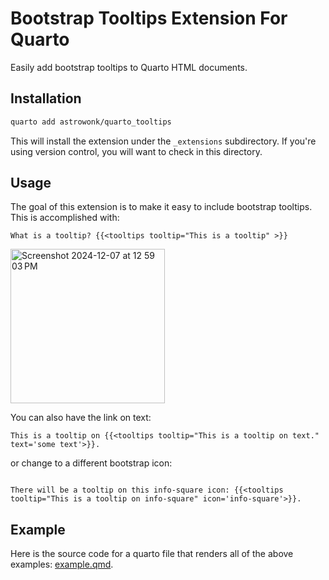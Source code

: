 # Bootstrap Tooltips Extension For Quarto

Easily add bootstrap tooltips to Quarto HTML documents.

## Installation

```bash
quarto add astrowonk/quarto_tooltips
```

This will install the extension under the `_extensions` subdirectory.
If you're using version control, you will want to check in this directory.

## Usage

The goal of this extension is to make it easy to include bootstrap tooltips. This is accomplished with:

```{shortcodes=false}
What is a tooltip? {{<tooltips tooltip="This is a tooltip" >}}
```


<img width="247" alt="Screenshot 2024-12-07 at 12 59 03 PM" src="https://github.com/user-attachments/assets/a158bb29-f6c6-4aa8-93cd-0f210da41a1a">

You can also have the link on text:

```{shortcodes=false}
This is a tooltip on {{<tooltips tooltip="This is a tooltip on text." text='some text'>}}.
```

or change to a different bootstrap icon:

```{shortcodes=false}

There will be a tooltip on this info-square icon: {{<tooltips tooltip="This is a tooltip on info-square" icon='info-square'>}}.

```

## Example

Here is the source code for a quarto file that renders all of the above examples: [example.qmd](example.qmd).
